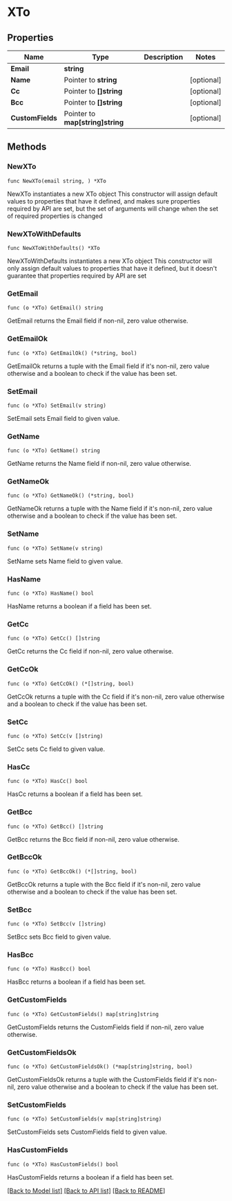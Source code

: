 # XTo

## Properties

Name | Type | Description | Notes
------------ | ------------- | ------------- | -------------
**Email** | **string** |  | 
**Name** | Pointer to **string** |  | [optional] 
**Cc** | Pointer to **[]string** |  | [optional] 
**Bcc** | Pointer to **[]string** |  | [optional] 
**CustomFields** | Pointer to **map[string]string** |  | [optional] 

## Methods

### NewXTo

`func NewXTo(email string, ) *XTo`

NewXTo instantiates a new XTo object
This constructor will assign default values to properties that have it defined,
and makes sure properties required by API are set, but the set of arguments
will change when the set of required properties is changed

### NewXToWithDefaults

`func NewXToWithDefaults() *XTo`

NewXToWithDefaults instantiates a new XTo object
This constructor will only assign default values to properties that have it defined,
but it doesn't guarantee that properties required by API are set

### GetEmail

`func (o *XTo) GetEmail() string`

GetEmail returns the Email field if non-nil, zero value otherwise.

### GetEmailOk

`func (o *XTo) GetEmailOk() (*string, bool)`

GetEmailOk returns a tuple with the Email field if it's non-nil, zero value otherwise
and a boolean to check if the value has been set.

### SetEmail

`func (o *XTo) SetEmail(v string)`

SetEmail sets Email field to given value.


### GetName

`func (o *XTo) GetName() string`

GetName returns the Name field if non-nil, zero value otherwise.

### GetNameOk

`func (o *XTo) GetNameOk() (*string, bool)`

GetNameOk returns a tuple with the Name field if it's non-nil, zero value otherwise
and a boolean to check if the value has been set.

### SetName

`func (o *XTo) SetName(v string)`

SetName sets Name field to given value.

### HasName

`func (o *XTo) HasName() bool`

HasName returns a boolean if a field has been set.

### GetCc

`func (o *XTo) GetCc() []string`

GetCc returns the Cc field if non-nil, zero value otherwise.

### GetCcOk

`func (o *XTo) GetCcOk() (*[]string, bool)`

GetCcOk returns a tuple with the Cc field if it's non-nil, zero value otherwise
and a boolean to check if the value has been set.

### SetCc

`func (o *XTo) SetCc(v []string)`

SetCc sets Cc field to given value.

### HasCc

`func (o *XTo) HasCc() bool`

HasCc returns a boolean if a field has been set.

### GetBcc

`func (o *XTo) GetBcc() []string`

GetBcc returns the Bcc field if non-nil, zero value otherwise.

### GetBccOk

`func (o *XTo) GetBccOk() (*[]string, bool)`

GetBccOk returns a tuple with the Bcc field if it's non-nil, zero value otherwise
and a boolean to check if the value has been set.

### SetBcc

`func (o *XTo) SetBcc(v []string)`

SetBcc sets Bcc field to given value.

### HasBcc

`func (o *XTo) HasBcc() bool`

HasBcc returns a boolean if a field has been set.

### GetCustomFields

`func (o *XTo) GetCustomFields() map[string]string`

GetCustomFields returns the CustomFields field if non-nil, zero value otherwise.

### GetCustomFieldsOk

`func (o *XTo) GetCustomFieldsOk() (*map[string]string, bool)`

GetCustomFieldsOk returns a tuple with the CustomFields field if it's non-nil, zero value otherwise
and a boolean to check if the value has been set.

### SetCustomFields

`func (o *XTo) SetCustomFields(v map[string]string)`

SetCustomFields sets CustomFields field to given value.

### HasCustomFields

`func (o *XTo) HasCustomFields() bool`

HasCustomFields returns a boolean if a field has been set.


[[Back to Model list]](../README.md#documentation-for-models) [[Back to API list]](../README.md#documentation-for-api-endpoints) [[Back to README]](../README.md)


